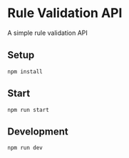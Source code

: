 # Rule Validation API
A simple rule validation API
## Setup

```
npm install
```

## Start 

```
npm run start
```

## Development

```
npm run dev
```

